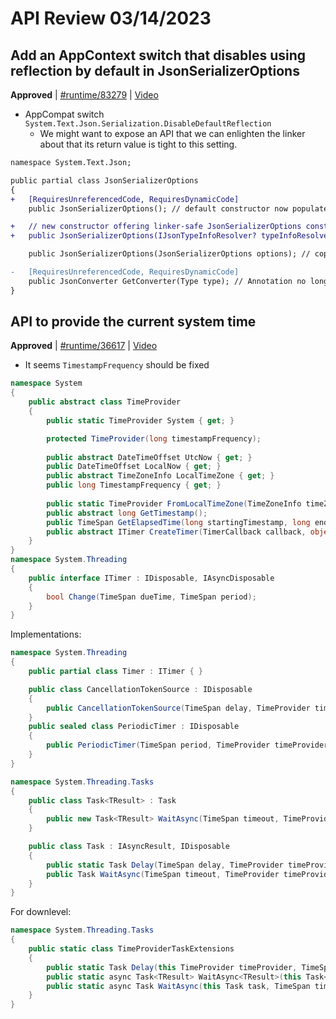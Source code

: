 # API Review 03/14/2023

## Add an AppContext switch that disables using reflection by default in JsonSerializerOptions

**Approved** | [#runtime/83279](https://github.com/dotnet/runtime/issues/83279#issuecomment-1468551060) | [Video](https://www.youtube.com/watch?v=KVDnUSH90qI&t=0h0m0s)

* AppCompat switch `System.Text.Json.Serialization.DisableDefaultReflection`
    - We might want to expose an API that we can enlighten the linker about that its return value is tight to this setting.


```diff
namespace System.Text.Json;

public partial class JsonSerializerOptions
{
+   [RequiresUnreferencedCode, RequiresDynamicCode]
    public JsonSerializerOptions(); // default constructor now populates the resolver eagerly by default

+   // new constructor offering linker-safe JsonSerializerOptions construction
+   public JsonSerializerOptions(IJsonTypeInfoResolver? typeInfoResolver); 

    public JsonSerializerOptions(JsonSerializerOptions options); // copy constructor remains linker safe

-   [RequiresUnreferencedCode, RequiresDynamicCode]
    public JsonConverter GetConverter(Type type); // Annotation no longer needed since resolver is not populated lazily
}
```
## API to provide the current system time

**Approved** | [#runtime/36617](https://github.com/dotnet/runtime/issues/36617#issuecomment-1468661805) | [Video](https://www.youtube.com/watch?v=KVDnUSH90qI&t=0h34m27s)

* It seems `TimestampFrequency` should be fixed

```C#
namespace System
{
    public abstract class TimeProvider
    {
        public static TimeProvider System { get; }

        protected TimeProvider(long timestampFrequency);
 
        public abstract DateTimeOffset UtcNow { get; }
        public DateTimeOffset LocalNow { get; }
        public abstract TimeZoneInfo LocalTimeZone { get; }
        public long TimestampFrequency { get; }
  
        public static TimeProvider FromLocalTimeZone(TimeZoneInfo timeZone);
        public abstract long GetTimestamp();
        public TimeSpan GetElapsedTime(long startingTimestamp, long endingTimestamp);
        public abstract ITimer CreateTimer(TimerCallback callback, object? state, TimeSpan dueTime, TimeSpan period);
    }
}
namespace System.Threading
{
    public interface ITimer : IDisposable, IAsyncDisposable
    {
        bool Change(TimeSpan dueTime, TimeSpan period);
    }
}
```

Implementations:

```C#
namespace System.Threading
{
    public partial class Timer : ITimer { }

    public class CancellationTokenSource : IDisposable
    {
        public CancellationTokenSource(TimeSpan delay, TimeProvider timeProvider);
    }
    public sealed class PeriodicTimer : IDisposable
    {
        public PeriodicTimer(TimeSpan period, TimeProvider timeProvider);
    }
}

namespace System.Threading.Tasks
{
    public class Task<TResult> : Task
    {
        public new Task<TResult> WaitAsync(TimeSpan timeout, TimeProvider timeProvider, CancellationToken cancellationToken = default);
    }

    public class Task : IAsyncResult, IDisposable
    {
        public static Task Delay(TimeSpan delay, TimeProvider timeProvider, CancellationToken cancellationToken = default);
        public Task WaitAsync(TimeSpan timeout, TimeProvider timeProvider, CancellationToken cancellationToken = default);
    }
}
```

For downlevel:

```C#
namespace System.Threading.Tasks
{
    public static class TimeProviderTaskExtensions
    {
        public static Task Delay(this TimeProvider timeProvider, TimeSpan delay, CancellationToken cancellationToken = default);
        public static async Task<TResult> WaitAsync<TResult>(this Task<TResult> task, TimeSpan timeout, TimeProvider timeProvider, CancellationToken cancellationToken = default);
        public static async Task WaitAsync(this Task task, TimeSpan timeout, TimeProvider timeProvider, CancellationToken cancellationToken = default);
    }
}
```
